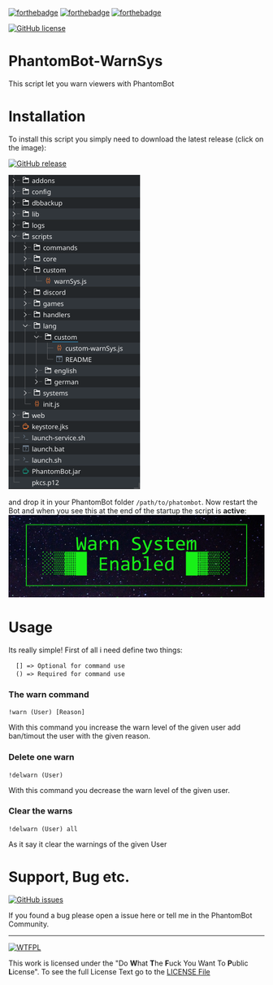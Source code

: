 [![forthebadge](https://forthebadge.com/images/badges/built-by-developers.svg)]()
[![forthebadge](https://forthebadge.com/images/badges/built-with-love.svg)]()
[![forthebadge](https://forthebadge.com/images/badges/made-with-javascript.svg)]()

[![GitHub license](https://img.shields.io/github/license/Lapotor/PhantomBot-WarnSys.svg?style=for-the-badge)](https://github.com/Lapotor/PhantomBot-WarnSys/blob/master/LICENSE.md)

# PhantomBot-WarnSys
This script let you warn viewers with PhantomBot

# Installation
To install this script you simply need to download the latest release (click on the image):

[![GitHub release](https://img.shields.io/github/release/Lapotor/PhantomBot-WarnSys.svg?style=for-the-badge)](https://github.com/Lapotor/PhantomBot-WarnSys/release/latest)

[![Folder View](.readme-assets/folder-view.png)]()

and drop it in your PhantomBot folder `/path/to/phatombot`. Now restart the Bot and when you see this at the end of the startup the script is **active**:
[![Warn System Enabled](.readme-assets/warnsys.png)]()

# Usage
Its really simple!
First of all i need define two things:
```
  [] => Optional for command use
  () => Required for command use
```

### The warn command
```
!warn (User) [Reason]
```
With this command you increase the warn level of the given user add ban/timout the user with the given reason.

### Delete one warn
```
!delwarn (User)
```
With this command you decrease the warn level of the given user.

### Clear the warns
```
!delwarn (User) all
```
As it say it clear the warnings of the given User

# Support, Bug etc.
[![GitHub issues](https://img.shields.io/github/issues/Lapotor/PhantomBot-WarnSys.svg?style=for-the-badge)](https://github.com/Lapotor/PhantomBot-WarnSys/issues)

If you found a bug please open a issue here or tell me in the PhantomBot Community.

---
[![WTFPL](https://upload.wikimedia.org/wikipedia/commons/thumb/0/0a/WTFPL_badge.svg/320px-WTFPL_badge.svg.png)](LICENSE.md)

This work is licensed under the "Do **W**hat **T**he **F**uck You Want To **P**ublic **L**icense". To see the full License Text go to the [LICENSE File](LICENSE.md)
